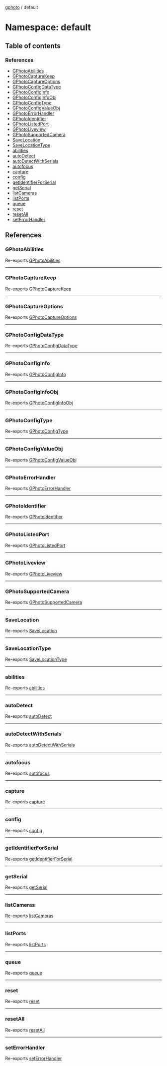 [gphoto](../API.md) / default

# Namespace: default

## Table of contents

### References

- [GPhotoAbilities](default.md#gphotoabilities)
- [GPhotoCaptureKeep](default.md#gphotocapturekeep)
- [GPhotoCaptureOptions](default.md#gphotocaptureoptions)
- [GPhotoConfigDataType](default.md#gphotoconfigdatatype)
- [GPhotoConfigInfo](default.md#gphotoconfiginfo)
- [GPhotoConfigInfoObj](default.md#gphotoconfiginfoobj)
- [GPhotoConfigType](default.md#gphotoconfigtype)
- [GPhotoConfigValueObj](default.md#gphotoconfigvalueobj)
- [GPhotoErrorHandler](default.md#gphotoerrorhandler)
- [GPhotoIdentifier](default.md#gphotoidentifier)
- [GPhotoListedPort](default.md#gphotolistedport)
- [GPhotoLiveview](default.md#gphotoliveview)
- [GPhotoSupportedCamera](default.md#gphotosupportedcamera)
- [SaveLocation](default.md#savelocation)
- [SaveLocationType](default.md#savelocationtype)
- [abilities](default.md#abilities)
- [autoDetect](default.md#autodetect)
- [autoDetectWithSerials](default.md#autodetectwithserials)
- [autofocus](default.md#autofocus)
- [capture](default.md#capture)
- [config](default.md#config)
- [getIdentifierForSerial](default.md#getidentifierforserial)
- [getSerial](default.md#getserial)
- [listCameras](default.md#listcameras)
- [listPorts](default.md#listports)
- [queue](default.md#queue)
- [reset](default.md#reset)
- [resetAll](default.md#resetall)
- [setErrorHandler](default.md#seterrorhandler)

## References

### GPhotoAbilities

Re-exports [GPhotoAbilities](../interfaces/GPhotoAbilities.md)

___

### GPhotoCaptureKeep

Re-exports [GPhotoCaptureKeep](capture.md#gphotocapturekeep)

___

### GPhotoCaptureOptions

Re-exports [GPhotoCaptureOptions](../interfaces/capture.GPhotoCaptureOptions.md)

___

### GPhotoConfigDataType

Re-exports [GPhotoConfigDataType](../API.md#gphotoconfigdatatype)

___

### GPhotoConfigInfo

Re-exports [GPhotoConfigInfo](../interfaces/GPhotoConfigInfo.md)

___

### GPhotoConfigInfoObj

Re-exports [GPhotoConfigInfoObj](../interfaces/GPhotoConfigInfoObj.md)

___

### GPhotoConfigType

Re-exports [GPhotoConfigType](../API.md#gphotoconfigtype)

___

### GPhotoConfigValueObj

Re-exports [GPhotoConfigValueObj](../interfaces/GPhotoConfigValueObj.md)

___

### GPhotoErrorHandler

Re-exports [GPhotoErrorHandler](../API.md#gphotoerrorhandler)

___

### GPhotoIdentifier

Re-exports [GPhotoIdentifier](../interfaces/GPhotoIdentifier.md)

___

### GPhotoListedPort

Re-exports [GPhotoListedPort](../interfaces/GPhotoListedPort.md)

___

### GPhotoLiveview

Re-exports [GPhotoLiveview](../interfaces/capture.GPhotoLiveview.md)

___

### GPhotoSupportedCamera

Re-exports [GPhotoSupportedCamera](../interfaces/GPhotoSupportedCamera.md)

___

### SaveLocation

Re-exports [SaveLocation](../interfaces/capture.SaveLocation.md)

___

### SaveLocationType

Re-exports [SaveLocationType](capture.md#savelocationtype)

___

### abilities

Re-exports [abilities](../API.md#abilities)

___

### autoDetect

Re-exports [autoDetect](../API.md#autodetect)

___

### autoDetectWithSerials

Re-exports [autoDetectWithSerials](../API.md#autodetectwithserials)

___

### autofocus

Re-exports [autofocus](../API.md#autofocus)

___

### capture

Re-exports [capture](capture.md)

___

### config

Re-exports [config](config.md)

___

### getIdentifierForSerial

Re-exports [getIdentifierForSerial](../API.md#getidentifierforserial)

___

### getSerial

Re-exports [getSerial](../API.md#getserial)

___

### listCameras

Re-exports [listCameras](../API.md#listcameras)

___

### listPorts

Re-exports [listPorts](../API.md#listports)

___

### queue

Re-exports [queue](queue.md)

___

### reset

Re-exports [reset](../API.md#reset)

___

### resetAll

Re-exports [resetAll](../API.md#resetall)

___

### setErrorHandler

Re-exports [setErrorHandler](../API.md#seterrorhandler)
